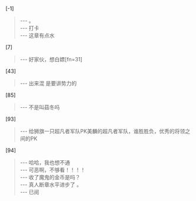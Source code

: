 
[-1] 
>--- 。<br>
>--- 打卡<br>
>--- 这章有点水<br>

[7] 
>--- 好家伙，想白嫖[fn=31]<br>

[43] 
>--- 出来混 是要讲势力的<br>

[85] 
>--- 不是叫菇冬吗<br>

[93] 
>--- 给狮旗一只超凡者军队PK美麟的超凡者军队，谁胜胜负，优秀的将领之间的PK<br>

[94] 
>--- 哈哈，我也想不通<br>
>--- 可恶啊，不够看！！！！<br>
>--- 收了魔鬼的金币是吗？<br>
>--- 真人断章水平进步了 。<br>
>--- 已阅<br>
